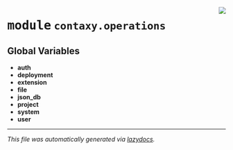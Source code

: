 <!-- markdownlint-disable -->

<a href="https://github.com/ml-tooling/contaxy/blob/main/backend/src/contaxy/operations/__init__.py#L0"><img align="right" style="float:right;" src="https://img.shields.io/badge/-source-cccccc?style=flat-square"></a>

# <kbd>module</kbd> `contaxy.operations`




**Global Variables**
---------------
- **auth**
- **deployment**
- **extension**
- **file**
- **json_db**
- **project**
- **system**
- **user**




---

_This file was automatically generated via [lazydocs](https://github.com/ml-tooling/lazydocs)._
